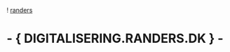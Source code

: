 !  [randers](https://media-exp1.licdn.com/dms/image/C4D1BAQGnbrwjc3LFsA/company-background_10000/0/1542094397546?e=1666173600&v=beta&t=vwMXofcdgC9oPll8vmLOTJlp4O9If-Gjfn2friNGEqo)
#  - { DIGITALISERING.RANDERS.DK } -
